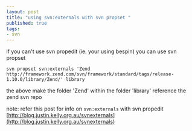```yaml
---
layout: post
title: "using svn:externals with svn propset "
published: true
tags: 
- svn
---
```

if you can't use svn propedit (ie. your using bespin) you can use svn propset

    svn propset svn:externals 'Zend http://framework.zend.com/svn/framework/standard/tags/release-1.10.0/library/Zend/' library

the above make the folder 'Zend' within the folder 'library' reference the zend svn repo

note: refer this post for info on `svn:externals` with svn propedit [http://blog.justin.kelly.org.au/svnexternals](http://blog.justin.kelly.org.au/svnexternals)
